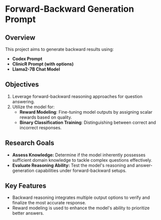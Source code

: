 # Forward-Backward Generation Prompt

## Overview
This project aims to generate backward results using:
- **Codex Prompt** 
- **ClinicR Prompt (with options)** 
- **Llama2-7B Chat Model**

## Objectives
1. Leverage forward-backward reasoning approaches for question answering.
2. Utilize the model for:
   - **Reward Modeling**: Fine-tuning model outputs by assigning scalar rewards based on quality.
   - **Binary Classification Training**: Distinguishing between correct and incorrect responses.

## Research Goals
- **Assess Knowledge:** Determine if the model inherently possesses sufficient domain knowledge to tackle complex questions effectively.
- **Evaluate Reasoning Ability:** Test the model's reasoning and answer-generation capabilities under forward-backward setups.

## Key Features
- Backward reasoning integrates multiple output options to verify and finalize the most accurate response.
- Reward modeling is used to enhance the model's ability to prioritize better answers.